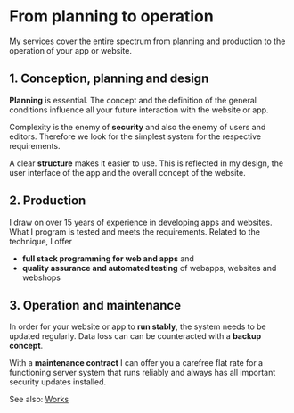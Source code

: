 # From planning to operation

My services cover the entire spectrum from planning and production to the operation of your app or website.

## 1. Conception, planning and design

**Planning** is essential. The concept and the definition of the general conditions influence all your future interaction
with the website or app.

Complexity is the enemy of **security** and also the enemy of users and editors. Therefore we look for the simplest
system for the respective requirements.

A clear **structure** makes it easier to use. This is reflected in my design, the user interface of the app and the overall
concept of the website.

## 2. Production

I draw on over 15 years of experience in developing apps and websites. What I program is tested and
meets the requirements. Related to the technique, I offer

- **full stack programming for web and apps** and
- **quality assurance and automated testing** of webapps, websites and webshops

## 3. Operation and maintenance

In order for your website or app to **run stably**, the system needs to be updated regularly. Data loss can
can be counteracted with a **backup concept**. 

With a **maintenance contract** I can offer you a carefree flat rate for a functioning
server system that runs reliably and always has all important security updates installed.

See also: [Works](works)